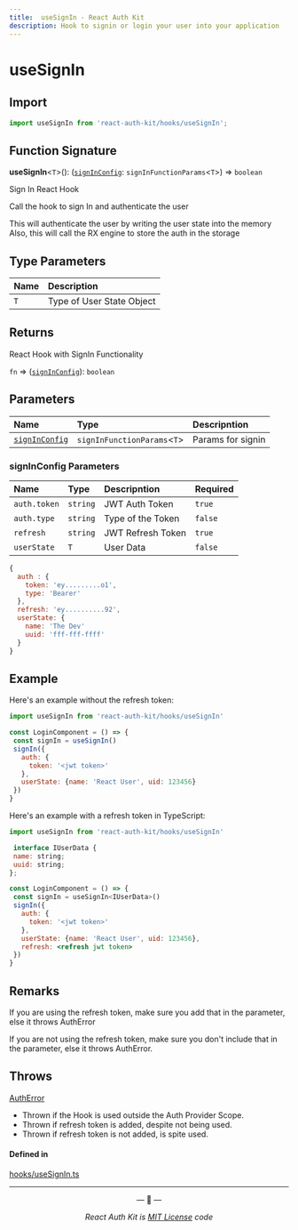 ```yaml
---
title:  useSignIn - React Auth Kit
description: Hook to signin or login your user into your application
---
```


# useSignIn

<div data-ea-publisher="authkitarkadipme" data-ea-type="text" id="ref_useSignIn"></div>

## Import

```js
import useSignIn from 'react-auth-kit/hooks/useSignIn';
```

## Function Signature

**useSignIn**<`T`\>(): ([`signInConfig`](#signinconfig-parameters): `signInFunctionParams`<`T`\>) => `boolean`

Sign In React Hook

Call the hook to sign In and authenticate the user

This will authenticate the user by writing the user state into the memory
Also, this will call the RX engine to store the auth in the storage

## Type Parameters

| Name | Description |
| :------ | :------ |
| `T` | Type of User State Object |

## Returns
React Hook with SignIn Functionality

`fn` => ([`signInConfig`](#signinconfig-parameters)): `boolean`

## Parameters

| Name | Type | Descripntion |
| :------ | :------ | :-------- |
| [`signInConfig`](#signinconfig-parameters) | `signInFunctionParams`<`T`\> | Params for signin |

### signInConfig Parameters

| Name | Type | Descripntion | Required |
| :------ | :------ | :-------- | :------ |
| `auth.token` | `string` | JWT Auth Token | `true` |
| `auth.type`  | `string` | Type of the Token | `false` |
| `refresh`    | `string` | JWT Refresh Token | `true`  |
| `userState`  | `T`      | User Data         | `false` |

```js
{
  auth : {
    token: 'ey.........o1',
    type: 'Bearer'
  },
  refresh: 'ey..........92',
  userState: {
    name: 'The Dev'
    uuid: 'fff-fff-ffff'
  }
}
```

## Example

Here's an example without the refresh token:
```jsx
import useSignIn from 'react-auth-kit/hooks/useSignIn'

const LoginComponent = () => {
 const signIn = useSignIn()
 signIn({
   auth: {
     token: '<jwt token>'
   },
   userState: {name: 'React User', uid: 123456}
 })
}
```

Here's an example with a refresh token in TypeScript:
```jsx
import useSignIn from 'react-auth-kit/hooks/useSignIn'

 interface IUserData {
 name: string;
 uuid: string;
};

const LoginComponent = () => {
 const signIn = useSignIn<IUserData>()
 signIn({
   auth: {
     token: '<jwt token>'
   },
   userState: {name: 'React User', uid: 123456},
   refresh: <refresh jwt token>
 })
}
```

## Remarks

If you are using the refresh token, make sure you add that in the parameter,
else it throws AuthError

If you are not using the refresh token, make sure you don't include
that in the parameter, else it throws AuthError.

## Throws

[AuthError](./../errors.md#autherror)

- Thrown if the Hook is used outside the Auth Provider Scope.
- Thrown if refresh token is added, despite not being used.
- Thrown if refresh token is not added, is spite used.

#### Defined in

[hooks/useSignIn.ts](https://github.com/react-auth-kit/react-auth-kit/blob/37dc30d4/packages/react-auth-kit/src/hooks/useSignIn.ts#L85)

---

<p align="center">&mdash; 🔑  &mdash;</p>
<p align="center"><i>React Auth Kit is <a href="https://github.com/react-auth-kit/react-auth-kit/blob/master/LICENSE">MIT License</a> code</i></p>
